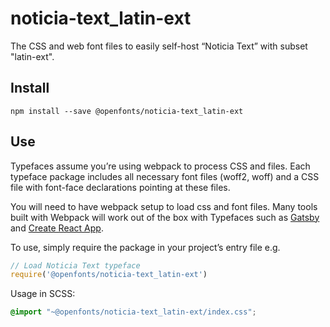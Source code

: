 
# noticia-text_latin-ext

The CSS and web font files to easily self-host “Noticia Text” with subset "latin-ext".

## Install

`npm install --save @openfonts/noticia-text_latin-ext`

## Use

Typefaces assume you’re using webpack to process CSS and files. Each typeface
package includes all necessary font files (woff2, woff) and a CSS file with
font-face declarations pointing at these files.

You will need to have webpack setup to load css and font files. Many tools built
with Webpack will work out of the box with Typefaces such as [Gatsby](https://github.com/gatsbyjs/gatsby)
and [Create React App](https://github.com/facebookincubator/create-react-app).

To use, simply require the package in your project’s entry file e.g.

```javascript
// Load Noticia Text typeface
require('@openfonts/noticia-text_latin-ext')
```

Usage in SCSS:
```scss
@import "~@openfonts/noticia-text_latin-ext/index.css";
```

